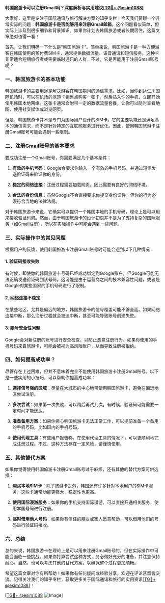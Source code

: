 **韩国旅游卡可以注册Gmail吗？深度解析与实用建议[[TG💪+ @esim1088](https://t.me/s/esim1088)]**

大家好，这里是专注于国际通讯与旅行解决方案的知乎专栏！今天我们要聊一个非常实际的问题：**韩国旅游卡是否能够用来注册Gmail邮箱**。这个问题看似简单，但实际上涉及到很多细节和背景知识。如果你计划去韩国旅游或者长期居住，这篇文章绝对值得一看！

首先，让我们明确一下什么是“韩国旅游卡”。简单来说，韩国旅游卡是一种方便游客在韩国使用的预付费SIM卡，通常提供数据流量、语音通话和短信服务。这种卡非常适合短期旅行者或需要临时通讯的人群。不过，它是否能用于注册Gmail账号呢？

### 一、韩国旅游卡的基本功能

韩国旅游卡的主要用途是解决游客在韩国期间的通信需求。比如，当你到达仁川国际机场时，可以在机场的旅游卡销售点购买一张卡，然后插入你的手机，立即开始使用韩国本地网络。这张卡通常会附带一定的数据流量套餐，让你可以随时查看地图、使用社交媒体或浏览网页。

但是，韩国旅游卡并不是专门为国际用户设计的SIM卡。它的主要功能还是满足基本的通信需求，而不是针对特定的互联网服务进行优化。因此，使用韩国旅游卡注册Gmail账号可能会遇到一些限制。

### 二、注册Gmail账号的基本要求

要成功注册一个Gmail账号，你需要满足几个基本条件：

1. **有效的手机号码**：Google会要求你输入一个有效的手机号码，并通过短信发送验证码来验证你的身份。
   
2. **稳定的网络连接**：注册过程需要加载网页，因此需要有良好的网络环境。

3. **合法的身份信息**：虽然Google不会直接要求你提交身份证件，但你的行为必须符合当地的法律法规。

对于韩国旅游卡来说，它确实可以提供一个韩国本地的手机号码，理论上是可以用来接收验证码的。然而，由于韩国旅游卡的设计初衷并不是为了支持复杂的国际服务（如Gmail注册），所以在实际操作中可能会遇到一些问题。

### 三、实际操作中的常见问题

根据用户的反馈，使用韩国旅游卡注册Gmail账号时可能会遇到以下几种情况：

#### 1. 验证码接收失败
有时候，即使你的韩国旅游卡号码已经成功绑定到Google账户，但Google可能无法正确发送验证码到该号码。这可能是由于运营商之间的技术兼容性问题，或者是Google对某些国家的手机号码进行了限制。

#### 2. 网络连接不稳定
在某些地区，尤其是偏远的地方，韩国旅游卡的信号覆盖可能不够全面。如果网络连接中断，那么注册过程就会被迫中断，甚至可能导致账号创建失败。

#### 3. 账号安全性问题
Google会对新注册的账号进行安全检查，以防止恶意注册行为。如果你使用的手机号码来自旅游卡，可能会被视为高风险账户，从而导致注册被拒绝。

### 四、如何提高成功率？

尽管存在上述困难，但并不意味着完全不能使用韩国旅游卡注册Gmail账号。以下是一些实用的小技巧，可以帮助你提高成功率：

1. **选择信号强的区域**：尽量在大城市的中心地带使用韩国旅游卡，避免在偏远地区尝试注册。

2. **多次尝试**：如果第一次失败，可以稍后再试几次。有时候，验证码可能需要一定时间才能送达。

3. **准备备用方案**：如果你担心韩国旅游卡无法正常工作，可以提前准备一个备用的手机号码，比如国内的手机号码。

4. **使用代理工具**：有些用户报告称，在使用代理工具的情况下，可以更顺利地完成注册过程。不过，这种方法存在一定风险，请谨慎使用。

### 五、其他替代方案

如果你觉得使用韩国旅游卡注册Gmail账号过于麻烦，还有其他的替代方案可供选择：

1. **购买本地SIM卡**：除了旅游卡之外，韩国还有许多针对本地用户的SIM卡服务，这些卡通常功能更强大，稳定性也更高。

2. **使用国际漫游服务**：如果你的手机支持国际漫游，可以直接开通相关服务，使用本国号码进行注册。

3. **临时借用他人号码**：如果你有信任的朋友或家人愿意帮助，可以借用他们的号码进行验证码接收。

### 六、总结

总的来说，韩国旅游卡在理论上是可以用来注册Gmail账号的，但在实际操作中可能会面临一些挑战。如果你打算尝试这种方式，务必做好充分的准备，并注意保持耐心。当然，也可以考虑其他的替代方案，以确保整个过程更加顺畅。

希望这篇文章对你有所帮助！如果你有任何疑问或经验分享，欢迎在评论区留言交流。记得关注我们的知乎专栏，获取更多关于国际通讯和旅行的实用资讯[[TG💪+ @esim1088](https://t.me/s/esim1088)]！

[[TG💪+ @esim1088](https://t.me/s/esim1088) ![Image](https://i.postimg.cc/4NQfJmqS/Snipaste-2025-05-13-00-14-12.png)]